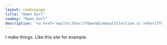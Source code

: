 ```yaml
---
layout: cowboypage
title: "Owen Earl"
cowboy: "Owen Earl"
description: "<a href='mailto:SheriffOwen@CowboyCollective.cc'>SheriffOwen@CowboyCollective.cc</a>"
---
```

I make things. Like this site for example.
